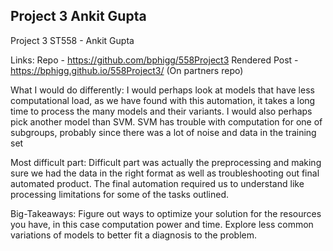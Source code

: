 ## Project 3 Ankit Gupta



Project 3 ST558 - Ankit Gupta


Links:
Repo - https://github.com/bphigg/558Project3
Rendered Post - https://bphigg.github.io/558Project3/
(On partners repo)


What I would do differently: 
I would perhaps look at models that have less computational load, as we have found with this automation, it takes a long time to process the many models and their variants.
I would also perhaps pick another model than SVM. SVM has trouble with computation for one of subgroups, probably since there was a lot of noise and data in the training set

Most difficult part:
Difficult part was actually the preprocessing and making sure we had the data in the right format as well as troubleshooting out final automated product.
The final automation required us to understand like processing limitations for some of the tasks outlined.

Big-Takeaways:
Figure out ways to optimize your solution for the resources you have, in this case computation power and time.
Explore less common variations of models to better fit a diagnosis to the problem.
